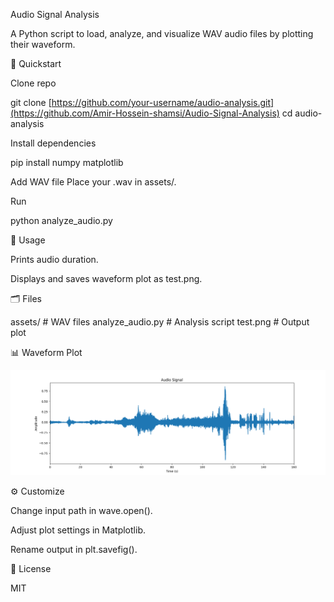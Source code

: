 Audio Signal Analysis

A Python script to load, analyze, and visualize WAV audio files by plotting their waveform.

🚀 Quickstart

Clone repo

git clone [https://github.com/your-username/audio-analysis.git](https://github.com/Amir-Hossein-shamsi/Audio-Signal-Analysis)
cd audio-analysis

Install dependencies

pip install numpy matplotlib

Add WAV file
Place your .wav in assets/.

Run

python analyze_audio.py

🔧 Usage

Prints audio duration.

Displays and saves waveform plot as test.png.

🗂️ Files

assets/               # WAV files
analyze_audio.py      # Analysis script
test.png              # Output plot

📊 Waveform Plot

![Waveform Plot](test.png)



⚙️ Customize

Change input path in wave.open().

Adjust plot settings in Matplotlib.

Rename output in plt.savefig().

📄 License

MIT

